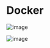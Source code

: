 # Docker

![image](https://user-images.githubusercontent.com/60442877/233814309-aef3cf45-a64b-4858-8147-4f147ace026b.png)

![image](https://user-images.githubusercontent.com/60442877/233759746-4d87e5d1-90d1-4eea-a076-3babe35778db.png)
